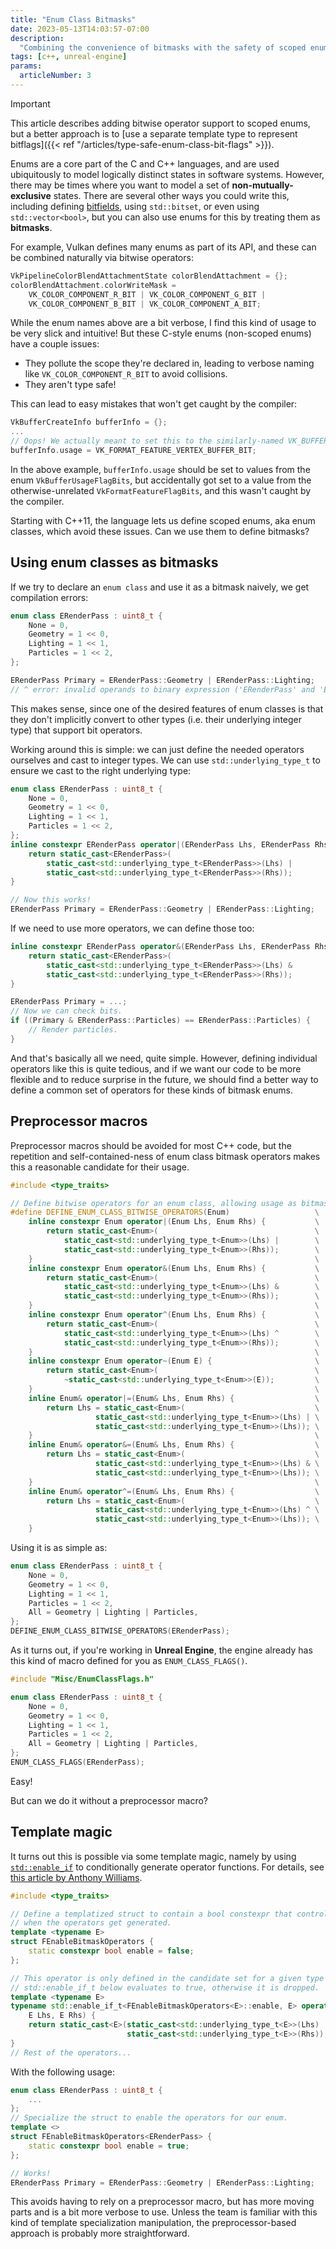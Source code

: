 ```yaml
---
title: "Enum Class Bitmasks"
date: 2023-05-13T14:03:57-07:00
description:
  "Combining the convenience of bitmasks with the safety of scoped enums."
tags: [c++, unreal-engine]
params:
  articleNumber: 3
---
```


> [!IMPORTANT]
>
> This article describes adding bitwise operator support to scoped enums, but a
> better approach is to [use a separate template type to represent
> bitflags]({{< ref "/articles/type-safe-enum-class-bit-flags" >}}).

Enums are a core part of the C and C++ languages, and are used ubiquitously to
model logically distinct states in software systems. However, there may be times
where you want to model a set of **non-mutually-exclusive** states. There are
several other ways you could write this, including defining
[bitfields](https://en.wikipedia.org/wiki/Bit_field), using `std::bitset`, or
even using `std::vector<bool>`, but you can also use enums for this by treating
them as **bitmasks**.

For example, Vulkan defines many enums as part of its API, and these can be
combined naturally via bitwise operators:

```c++
VkPipelineColorBlendAttachmentState colorBlendAttachment = {};
colorBlendAttachment.colorWriteMask =
    VK_COLOR_COMPONENT_R_BIT | VK_COLOR_COMPONENT_G_BIT |
    VK_COLOR_COMPONENT_B_BIT | VK_COLOR_COMPONENT_A_BIT;
```

While the enum names above are a bit verbose, I find this kind of usage to be
very slick and intuitive! But these C-style enums (non-scoped enums) have a
couple issues:

- They pollute the scope they're declared in, leading to verbose naming like
  `VK_COLOR_COMPONENT_R_BIT` to avoid collisions.
- They aren't type safe!

This can lead to easy mistakes that won't get caught by the compiler:

```c++
VkBufferCreateInfo bufferInfo = {};
...
// Oops! We actually meant to set this to the similarly-named VK_BUFFER_USAGE_VERTEX_BUFFER_BIT.
bufferInfo.usage = VK_FORMAT_FEATURE_VERTEX_BUFFER_BIT;
```

In the above example, `bufferInfo.usage` should be set to values from the enum
`VkBufferUsageFlagBits`, but accidentally got set to a value from the
otherwise-unrelated `VkFormatFeatureFlagBits`, and this wasn't caught by the
compiler.

Starting with C++11, the language lets us define scoped enums, aka enum classes,
which avoid these issues. Can we use them to define bitmasks?

## Using enum classes as bitmasks

If we try to declare an `enum class` and use it as a bitmask naively, we get
compilation errors:

```c++
enum class ERenderPass : uint8_t {
    None = 0,
    Geometry = 1 << 0,
    Lighting = 1 << 1,
    Particles = 1 << 2,
};

ERenderPass Primary = ERenderPass::Geometry | ERenderPass::Lighting;
// ^ error: invalid operands to binary expression ('ERenderPass' and 'ERenderPass')
```

This makes sense, since one of the desired features of enum classes is that they
don't implicitly convert to other types (i.e. their underlying integer type)
that support bit operators.

Working around this is simple: we can just define the needed operators ourselves
and cast to integer types. We can use `std::underlying_type_t` to ensure we cast
to the right underlying type:

```c++
enum class ERenderPass : uint8_t {
    None = 0,
    Geometry = 1 << 0,
    Lighting = 1 << 1,
    Particles = 1 << 2,
};
inline constexpr ERenderPass operator|(ERenderPass Lhs, ERenderPass Rhs) {
    return static_cast<ERenderPass>(
        static_cast<std::underlying_type_t<ERenderPass>>(Lhs) |
        static_cast<std::underlying_type_t<ERenderPass>>(Rhs));
}

// Now this works!
ERenderPass Primary = ERenderPass::Geometry | ERenderPass::Lighting;
```

If we need to use more operators, we can define those too:

```c++
inline constexpr ERenderPass operator&(ERenderPass Lhs, ERenderPass Rhs) {
    return static_cast<ERenderPass>(
        static_cast<std::underlying_type_t<ERenderPass>>(Lhs) &
        static_cast<std::underlying_type_t<ERenderPass>>(Rhs));
}

ERenderPass Primary = ...;
// Now we can check bits.
if ((Primary & ERenderPass::Particles) == ERenderPass::Particles) {
    // Render particles.
}
```

And that's basically all we need, quite simple. However, defining individual
operators like this is quite tedious, and if we want our code to be more
flexible and to reduce surprise in the future, we should find a better way to
define a common set of operators for these kinds of bitmask enums.

## Preprocessor macros

Preprocessor macros should be avoided for most C++ code, but the repetition and
self-contained-ness of enum class bitmask operators makes this a reasonable
candidate for their usage.

```c++
#include <type_traits>

// Define bitwise operators for an enum class, allowing usage as bitmasks.
#define DEFINE_ENUM_CLASS_BITWISE_OPERATORS(Enum)                   \
    inline constexpr Enum operator|(Enum Lhs, Enum Rhs) {           \
        return static_cast<Enum>(                                   \
            static_cast<std::underlying_type_t<Enum>>(Lhs) |        \
            static_cast<std::underlying_type_t<Enum>>(Rhs));        \
    }                                                               \
    inline constexpr Enum operator&(Enum Lhs, Enum Rhs) {           \
        return static_cast<Enum>(                                   \
            static_cast<std::underlying_type_t<Enum>>(Lhs) &        \
            static_cast<std::underlying_type_t<Enum>>(Rhs));        \
    }                                                               \
    inline constexpr Enum operator^(Enum Lhs, Enum Rhs) {           \
        return static_cast<Enum>(                                   \
            static_cast<std::underlying_type_t<Enum>>(Lhs) ^        \
            static_cast<std::underlying_type_t<Enum>>(Rhs));        \
    }                                                               \
    inline constexpr Enum operator~(Enum E) {                       \
        return static_cast<Enum>(                                   \
            ~static_cast<std::underlying_type_t<Enum>>(E));         \
    }                                                               \
    inline Enum& operator|=(Enum& Lhs, Enum Rhs) {                  \
        return Lhs = static_cast<Enum>(                             \
                   static_cast<std::underlying_type_t<Enum>>(Lhs) | \
                   static_cast<std::underlying_type_t<Enum>>(Lhs)); \
    }                                                               \
    inline Enum& operator&=(Enum& Lhs, Enum Rhs) {                  \
        return Lhs = static_cast<Enum>(                             \
                   static_cast<std::underlying_type_t<Enum>>(Lhs) & \
                   static_cast<std::underlying_type_t<Enum>>(Lhs)); \
    }                                                               \
    inline Enum& operator^=(Enum& Lhs, Enum Rhs) {                  \
        return Lhs = static_cast<Enum>(                             \
                   static_cast<std::underlying_type_t<Enum>>(Lhs) ^ \
                   static_cast<std::underlying_type_t<Enum>>(Lhs)); \
    }
```

Using it is as simple as:

```c++
enum class ERenderPass : uint8_t {
    None = 0,
    Geometry = 1 << 0,
    Lighting = 1 << 1,
    Particles = 1 << 2,
    All = Geometry | Lighting | Particles,
};
DEFINE_ENUM_CLASS_BITWISE_OPERATORS(ERenderPass);
```

As it turns out, if you're working in **Unreal Engine**, the engine already has
this kind of macro defined for you as `ENUM_CLASS_FLAGS()`.

```c++
#include "Misc/EnumClassFlags.h"

enum class ERenderPass : uint8_t {
    None = 0,
    Geometry = 1 << 0,
    Lighting = 1 << 1,
    Particles = 1 << 2,
    All = Geometry | Lighting | Particles,
};
ENUM_CLASS_FLAGS(ERenderPass);
```

Easy!

But can we do it without a preprocessor macro?

## Template magic

It turns out this is possible via some template magic, namely by using
[`std::enable_if`](https://en.cppreference.com/w/cpp/types/enable_if) to
conditionally generate operator functions. For details, see
[this article by Anthony Williams](https://accu.org/journals/overload/24/132/williams_2228/).

```c++
#include <type_traits>

// Define a templatized struct to contain a bool constexpr that controls
// when the operators get generated.
template <typename E>
struct FEnableBitmaskOperators {
    static constexpr bool enable = false;
};

// This operator is only defined in the candidate set for a given type if the
// std::enable_if_t below evaluates to true, otherwise it is dropped.
template <typename E>
typename std::enable_if_t<FEnableBitmaskOperators<E>::enable, E> operator|(
    E Lhs, E Rhs) {
    return static_cast<E>(static_cast<std::underlying_type_t<E>>(Lhs) |
                          static_cast<std::underlying_type_t<E>>(Rhs));
}
// Rest of the operators...
```

With the following usage:

```c++
enum class ERenderPass : uint8_t {
    ...
};
// Specialize the struct to enable the operators for our enum.
template <>
struct FEnableBitmaskOperators<ERenderPass> {
    static constexpr bool enable = true;
};

// Works!
ERenderPass Primary = ERenderPass::Geometry | ERenderPass::Lighting;
```

This avoids having to rely on a preprocessor macro, but has more moving parts
and is a bit more verbose to use. Unless the team is familiar with this kind of
template specialization manipulation, the preprocessor-based approach is
probably more straightforward.
